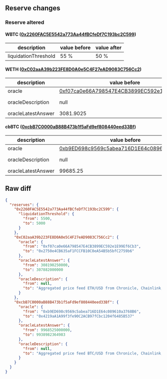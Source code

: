## Reserve changes

### Reserve altered

#### WBTC ([0x2260FAC5E5542a773Aa44fBCfeDf7C193bc2C599](https://etherscan.io/address/0x2260FAC5E5542a773Aa44fBCfeDf7C193bc2C599))

| description | value before | value after |
| --- | --- | --- |
| liquidationThreshold | 55 % | 50 % |


#### WETH ([0xC02aaA39b223FE8D0A0e5C4F27eAD9083C756Cc2](https://etherscan.io/address/0xC02aaA39b223FE8D0A0e5C4F27eAD9083C756Cc2))

| description | value before | value after |
| --- | --- | --- |
| oracle | [0xf07ca0e66A798547E4CB3899EC592e1E99Ef6Cb3](https://etherscan.io/address/0xf07ca0e66A798547E4CB3899EC592e1E99Ef6Cb3) | [0x2750e4CB635aF1FCCFB10C0eA54B5b5bfC2759b6](https://etherscan.io/address/0x2750e4CB635aF1FCCFB10C0eA54B5b5bfC2759b6) |
| oracleDescription | null | Aggregated price feed ETH/USD from Chronicle, Chainlink, and RedStone oracles |
| oracleLatestAnswer | 3081.9025 | 3078.82 |


#### cbBTC ([0xcbB7C0000aB88B473b1f5aFd9ef808440eed33Bf](https://etherscan.io/address/0xcbB7C0000aB88B473b1f5aFd9ef808440eed33Bf))

| description | value before | value after |
| --- | --- | --- |
| oracle | [0xb9ED698c9569c5abea716D1E64c089610a3768B6](https://etherscan.io/address/0xb9ED698c9569c5abea716D1E64c089610a3768B6) | [0x4219aA1A99f3fe90C2ACB97fCbc1204f6485B537](https://etherscan.io/address/0x4219aA1A99f3fe90C2ACB97fCbc1204f6485B537) |
| oracleDescription | null | Aggregated price feed BTC/USD from Chronicle, Chainlink, and RedStone oracles |
| oracleLatestAnswer | 99685.25 | 99389.82364983 |


## Raw diff

```json
{
  "reserves": {
    "0x2260FAC5E5542a773Aa44fBCfeDf7C193bc2C599": {
      "liquidationThreshold": {
        "from": 5500,
        "to": 5000
      }
    },
    "0xC02aaA39b223FE8D0A0e5C4F27eAD9083C756Cc2": {
      "oracle": {
        "from": "0xf07ca0e66A798547E4CB3899EC592e1E99Ef6Cb3",
        "to": "0x2750e4CB635aF1FCCFB10C0eA54B5b5bfC2759b6"
      },
      "oracleLatestAnswer": {
        "from": 308190250000,
        "to": 307882000000
      },
      "oracleDescription": {
        "from": null,
        "to": "Aggregated price feed ETH/USD from Chronicle, Chainlink, and RedStone oracles"
      }
    },
    "0xcbB7C0000aB88B473b1f5aFd9ef808440eed33Bf": {
      "oracle": {
        "from": "0xb9ED698c9569c5abea716D1E64c089610a3768B6",
        "to": "0x4219aA1A99f3fe90C2ACB97fCbc1204f6485B537"
      },
      "oracleLatestAnswer": {
        "from": 9968525000000,
        "to": 9938982364983
      },
      "oracleDescription": {
        "from": null,
        "to": "Aggregated price feed BTC/USD from Chronicle, Chainlink, and RedStone oracles"
      }
    }
  }
}
```